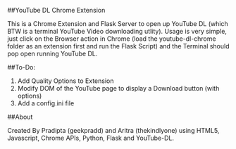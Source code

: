 ##YouTube DL Chrome Extension

This is a Chrome Extension and Flask Server to open up YouTube DL (which BTW is a terminal YouTube Video downloading utlity). Usage is very simple, just click on the Browser action in Chrome (load the youtube-dl-chrome folder as an extension first and run the Flask Script) and the Terminal should pop open running YouTube DL.

##To-Do:

1. Add Quality Options to Extension
2. Modify DOM of the YouTube page to display a Download button (with options)
3. Add a config.ini file

##About

Created By Pradipta (geekpradd) and Aritra (thekindlyone) using HTML5, Javascript, Chrome APIs, Python, Flask and YouTube-DL. 
